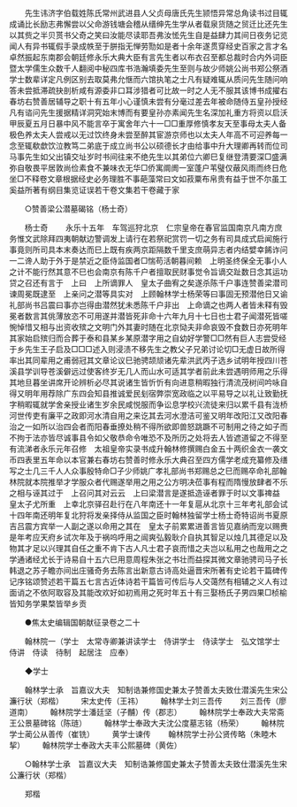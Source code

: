 <!-- { "loadSidebar": true } -->
　　先生讳济字伯载姓陈氏常州武进县人父贞母唐氏先生颕悟异常总角读书过目辄成诵比长励志弗懈尝以父命游钱塘会稽从缙绅先生学从者载泉货随之贸迁比还先生以其赀之半贝贳书父奇之笑曰汝能尽读耶吾弗汝恡先生自是益肆力其间日夜务记览闻人有异书辄假手录成帙至于胼指无惮劳勚如是者十余年遂贯穿经史百家之言才名卓然振起东南郡会朝廷修永乐大典大臣有言先生者以布衣召至都总裁时合内外词臣暨太学儒生众数千人翻阅中秘四库书浩瀚填委先生至则与故少师姚公尚书郑公祭酒学士数辈详定凡例区别去取莫弗允惬而六馆执笔之士凡有疑难辄从质问先生随问响答未尝抵滞疏抉剖析咸有源委非口耳涉猎者可比故一时之人无不服其该博书成擢右春坊右赞善居辅导之职十有五年小心谨慎未尝有分毫过差去年被命随侍五皇孙授经凡有谘问先生援据精详洞究始末博而有要皇孙亦素闻先生名深加礼重方将资以启沃甲辰夏五月日暴中风不能言卒于寓舍年六十一□□重厚修慎孝友天至事母太夫人备极色养太夫人尝戒以无过饮终身未尝至醉其宦游京师也以太夫人年高不可迎养每一念至辄欷歔饮泣教笃二弟底于成立尚书公以硕德长才由给事中升大理卿再转而位司马事先生如父出镇交址岁时书间往来不绝先生以其弟位六卿巳复继登清要深□盛满弥自敬畏平居敦尚俭素食不兼味衣无华□侨寓阛阓一室蓬户苇璧仅蔽风雨而终日危坐□不释卷文章根据经史必务理胜不事葩藻常曰文如菽粟布帛贵有益于世不尔虽工奚益所著有纲目集览证误若干卷文集若干卷藏于家 

　　○赞善梁公潜墓碣铭（杨士奇） 

　　杨士奇 
　　永乐十五年　车驾巡狩北京　仁宗皇帝在春官监国南京凡南方庶务惟文武除拜四夷朝献边警调发上请行在若祭祀赏罚一切之务有司具成式启闻施行事竟则所司具本末奏达而巳上既有疾两京距隔数千里支庶萌异志者内结嬖幸餙诈问一二谗人助于外于是禁近之臣侍监国者□惴苟活朝暮间赖　上明圣终保全无事小人之计不能行然其意不巳也会南京有陈千户者擅取民财事觉令旨谪交趾数日念其运功贷之召还有言于　上曰　上所谪罪人　皇太子曲宥之矣遂杀陈千户事连赞善梁潜司谏周冕既逮至　上亲问之潜等具实对　上顾翰林学士杨荣等曰事固无预潜他日又谕礼部尚书吕震曰事亦岂得由潜然犹未悉陈千户非出　上命谪之也两人者皆未释有毁冕者数言其佻薄放恣不可用遂并潜皆死非命十六年九月十七日也士君子闻潜死皆嗟惋悼惜又相与出资收殡之文明门外其妻时随在北京恸夫非命哀毁不食数日亦死明年其家始启殡归而合葬于泰和县某乡某原潜字用之自幼好学警□□然有巨人志尝受经于乡先生王子启及□□□述入则浸渍不移先生之教父子兄弟讨论切□无虚日故所得率出其同辈用之甫弱冠其文章论议巳驰骋颉颃诸先辈洪武丙子选乡试明年授四川苍溪县学训导苍溪僻远过使客终岁无几人而山水可适其学者前此未尝遇明师用之乐得其地旦暮坐讲席开论辨析必尽其说诸生皆忻忻有向进意稍暇独行清流茂树间吟咏自得又明年用荐除广东四会知县推诚爱民刬宿弊崇宽政临之以平易导之以礼让致勤抚字稍暇辄就学舍亲授业诸生岁余民咸悦服而争讼息学校兴流徒来归以累千县有泷桥河世传吏有廉平之政即河水清自用之来讫其去河水澄洁可鉴又明年改阳江又改阳春治之一如所以治四会者而阳春垂撩处稍不得所欲即兽怒跳蹶不可制用之待之如子而不拘于法亦皆尽诚事县令如父敬恭命令唯恐不及所历之处将去人皆遮道留之不得至有流涕者永乐元年召修　太祖皇帝实录书成升翰林修撰赐白金五十两织金衣一袭文币四表里五年命以本官兼右春坊右赞善时修永乐大典召至四方儒学老成充纂修及缮写之士几三千人人众事殷特命□子少师姚广孝礼部尚书郑赐总之巳而赐卒命礼部翰林院就本院推举才学服众者代赐遂举用之用之公方明决莅事有程而隋慢放肆者不乐之相与诬其过于　上召问其对云云　上曰梁潜言是遂抵造诬者罪于时以文事禆益　皇太子尤所重　上幸北京驿召赴行在八年南还十一年复扈从北京十三年考礼部会试十四年南还明年复北狩将发亲择侍从监国之臣时翰林独留学士杨士奇特诏尚书夏原吉吕震方宾举一人副之遂以命用之其在　皇太子前累累进善言皆见嘉纳而宠以赐赉是年考应天府乡试次年及于祸呜呼用之闿爽弘毅耿介自执其智足以烛几其德足以及物其才足以兴理其自任之重不肯下古人凡士君子哀而惜之夫岂以私用之也哉用之之学通诸经尤长于诗易自十五六巳用意周程朱张之书壮而益探其微文章驰骋司马子长韩退之苏子瞻亦间出庄骚奇务去陈言出新意古诗高处逼晋宋所著有史论若干篇碑传记序铭颂赞述若干篇五七言古近体诗若干篇皆可传后与人交蔼然有相辅之义人有过面诮之不依阿取容及其能改欢好如初焉用之死时年五十有三娶杨氏子男四果□桢榆皆知务学果楘皆举乡贡 



　　●焦太史编辑国朝献征录卷之二十 

　　翰林院一（学士　太常寺卿兼讲读学士　侍讲学士　侍读学士　弘文馆学士　侍讲　侍读　待制　起居注　应奉） 

　　◆学士 

　　翰林学士承　旨嘉议大夫　知制诰兼修国史兼太子赞善太夫致仕潜溪先生宋公濂行状（郑楷） 
　　宋太史传（王祎） 
　　翰林学士刘三吾传 
　　刘三吾传（廖道南） 
　　翰林院学士潘廷坚（子黼）传（郡志） 
　　翰林院学士奉政大夫常斋王公景墓碑铭（陈琏） 
　　翰林学士奉政大夫沈公度墓志铭（杨荣） 
　　翰林院学士蔺公从善传（崔铣） 
　　黄学士谏传 
　　翰林院学士孙公贤传略（朱睦木挈） 
　　翰林院学士奉政大夫丰公熙墓碑（黄佐） 

　　○翰林学士承　旨嘉议大夫　知制诰兼修国史兼太子赞善太夫致仕潜溪先生宋公濂行状（郑楷） 

　　郑楷 
